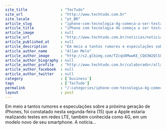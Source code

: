 ```yaml
---
site_title               : "TecTudo"
site_url                 : "http://www.techtudo.com.br"
site_locale              : "pt_BR"
article_slug             : "iphone-com-tecnologia-4g-comeca-a-ser-testado-por-operadoras"
article_title            : "iPhone com tecnologia 4G começa a ser testado por operadoras"
article_image            : null
article_url              : "http://www.techtudo.com.br/noticias/noticia/2011/08/iphone-com-tecnologia-4g-comeca-ser-testado-por-operadoras.html"
article_published_at     : null
article_description      : "Em meio a tantos rumores e especulações sobre a próxima geração de iPhones, foi constatado nesta segunda-feira (15) que a Apple estaria realizando testes em redes LTE, também conhecida como 4G, em um modelo novo de seu smartphone. A notícia..."
article_author_name      : "Allan Melo"
article_author_image     : "http://s2.glbimg.com/TZcqU8MwwKE_CQd3W2QlS8lHOdI=/30x30/s2.glbimg.com/rjfTuZvSr8AcRE3U30RlgOI1MSc=/2x0:252x250/75x75/s.glbimg.com/po/tt/f/original/2013/04/04/allan_melo.jpg"
article_author_biography : null
article_author_profile   : "http://www.techtudo.com.br/colaborador/allan-melo.html"
article_author_facebook  : null
article_author_twitter   : null
category                 : ['business']
tags                     : ['TecTudo']
permalink                : "/:categories/iphone-com-tecnologia-4g-comeca-a-ser-testado-por-operadoras/"
layout                   : post
---
```


Em meio a tantos rumores e especulações sobre a próxima geração de iPhones, foi constatado nesta segunda-feira (15) que a Apple estaria realizando testes em redes LTE, também conhecida como 4G, em um modelo novo de seu smartphone. A notícia...
